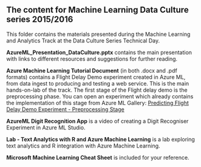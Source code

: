 ## The content for Machine Learning Data Culture series 2015/2016

This folder contains the materials presented during the Machine Learning and Analytics Track at the Data Culture Series Technical Day.

**AzureML_Presentation_DataCulture.pptx** contains the main presentation with links to different resources and suggestions for further reading.

**Azure Machine Learning Tutorial Document** (in both .docx and .pdf formats) contains a Flight Delay Demo experiment created in Azure ML, from data ingest to producing and testing a web service. This is the main hands-on-lab of the track.
The first stage of the Flight delay demo is the preprocessing phase. You can open an experiment which already contains the implementation of this stage from Azure ML Gallery: [Predicting Flight Delay Demo Experiment - Preprocessing Stage](https://gallery.azureml.net/Experiment/133df843c7564cf5aad830fdacd8124d)

**AzureML Digit Recognition App** is a video of creating a Digit Recogniser Experiment in Azure ML Studio.

**Lab - Text Analytics with R and Azure Machine Learning** is a lab exploring text analytics and R integration with Azure Machine Learning.

**Microsoft Machine Learning Cheat Sheet** is included for your reference.


